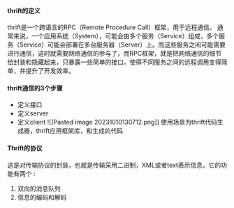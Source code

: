 #### thrift的定义 
thrift是一个跨语言的RPC（Remote Procedure Call）框架，用于远程通信。
通常来说，一个应用系统（System），可能会由多个服务（Service）组成，多个服务（Service）可能会部署在多台服务器（Server）上。而这些服务之间可能需要进行通信，这时就需要网络通信的参与了，而RPC框架，就是把网络通信的细节给封装和隐藏起来，只暴露一些简单的接口，使得不同服务之间的远程调用变得简单，并提升了开发效率。

#### thrift通信的3个步骤
- 定义接口
- 定义server
- 定义client
![[Pasted image 20231010130712.png]]
使用场景为thrift代码生成器，thrift应用框架库，和生成的代码

#### Thrift的协议
这是对传输协议的封装，也就是传输采用二进制，XML或者text表示信息，它的功能有两个 :

1. 双向的消息队列
2. 信息的编码和解码